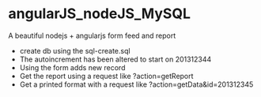 # angularJS_nodeJS_MySQL
A beautiful nodejs + angularjs form feed and report

  * create db using the sql-create.sql
  * The autoincrement has been altered to start on 201312344
  * Using the form adds new record 
  * Get the report using a request like ?action=getReport
  * Get a printed format with a request like  ?action=getData&id=201312345
